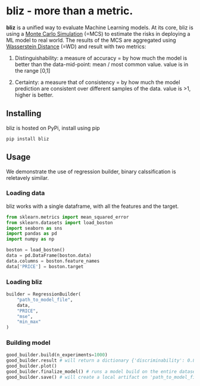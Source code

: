 # bliz - more than a metric.

__bliz__ is a unified way to evaluate Machine Learning models. At its core, bliz is using a [Monte Carlo Simulation](https://en.wikipedia.org/wiki/Monte_Carlo_method) (=MCS) to estimate the risks in deploying a ML model to real world. The results of the MCS are aggregated using [Wasserstein Distance](https://en.wikipedia.org/wiki/Wasserstein_metric) (=WD) and result with two metrics:

1. Distinguishability: a measure of accuracy = by how much the model is better than the data-mid-point: mean / most common value. value is in the range [0,1]

2. Certainty: a measure that of consistency = by how much the model prediction are consistent over different samples of the data. value is >1, higher is better.


## Installing

bliz is hosted on PyPi, install using pip

```pip install bliz```

## Usage 

We demonstrate the use of regression builder, binary calssification is reletavely similar.

### Loading data

bliz works with a single dataframe, with all the features and the target.

```python
from sklearn.metrics import mean_squared_error
from sklearn.datasets import load_boston
import seaborn as sns
import pandas as pd
import numpy as np

boston = load_boston()
data = pd.DataFrame(boston.data)
data.columns = boston.feature_names
data['PRICE'] = boston.target
```

### Loading __bliz__

```python
builder = RegressionBuilder(
    "path_to_model_file",
    data,
    "PRICE",
    "mse",
    "min_max"
)
```

### Building model

```python
good_builder.build(n_experiments=1000)
good_builder.result # will return a dictionary {'discriminability': 0.8840, 'certainty': 8.245}
good_builder.plot()
good_builder.finalize_model() # runs a model build on the entire dataset
good_builder.save() # will create a local artifact on 'path_to_model_file/builder'
```